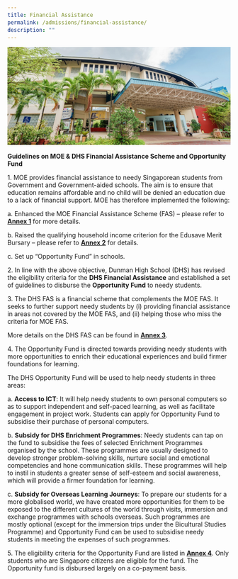 ```yaml
---
title: Financial Assistance
permalink: /admissions/financial-assistance/
description: ""
---
```

![](/images/Homepage/masthead-administration.jpg)

**Guidelines on MOE & DHS Financial Assistance Scheme and Opportunity Fund**

1\. MOE provides financial assistance to needy Singaporean students from Government and Government-aided schools. The aim is to ensure that education remains affordable and no child will be denied an education due to a lack of financial support. MOE has therefore implemented the following:

a. Enhanced the MOE Financial Assistance Scheme (FAS) – please refer to [**Annex 1**](https://go.gov.sg/dhs-fas-annex1-23) for more details.

b. Raised the qualifying household income criterion for the Edusave Merit Bursary – please refer to [**Annex 2**](https://go.gov.sg/dhs-fas-annex2-23) for details.

c. Set up “Opportunity Fund” in schools.

2\. In line with the above objective, Dunman High School (DHS) has revised the eligibility criteria for the **DHS Financial Assistance** and established a set of guidelines to disburse the **Opportunity Fund** to needy students.

3\. The DHS FAS is a financial scheme that complements the MOE FAS. It seeks to further support needy students by (i) providing financial assistance in areas not covered by the MOE FAS, and (ii) helping those who miss the criteria for MOE FAS.

More details on the DHS FAS can be found in [**Annex 3**](https://go.gov.sg/dhs-fas-annex3-23).

4\. The Opportunity Fund is directed towards providing needy students with more opportunities to enrich their educational experiences and build firmer foundations for learning.

The DHS Opportunity Fund will be used to help needy students in three areas:

a. **Access to ICT**: It will help needy students to own personal computers so as to support independent and self-paced learning, as well as facilitate engagement in project work. Students can apply for Opportunity Fund to subsidise their purchase of personal computers.

b. **Subsidy for DHS Enrichment Programmes**: Needy students can tap on the fund to subsidise the fees of selected Enrichment Programmes organised by the school. These programmes are usually designed to develop stronger problem-solving skills, nurture social and emotional competencies and hone communication skills. These programmes will help to instil in students a greater sense of self-esteem and social awareness, which will provide a firmer foundation for learning.

c. **Subsidy for Overseas Learning Journeys**: To prepare our students for a more globalised world, we have created more opportunities for them to be exposed to the different cultures of the world through visits, immersion and exchange programmes with schools overseas. Such programmes are mostly optional (except for the immersion trips under the Bicultural Studies Programme) and Opportunity Fund can be used to subsidise needy students in meeting the expenses of such programmes.

5\. The eligibility criteria for the Opportunity Fund are listed in [**Annex 4**](https://go.gov.sg/dhs-fas-annex4-23). Only students who are Singapore citizens are eligible for the fund. The Opportunity fund is disbursed largely on a co-payment basis.